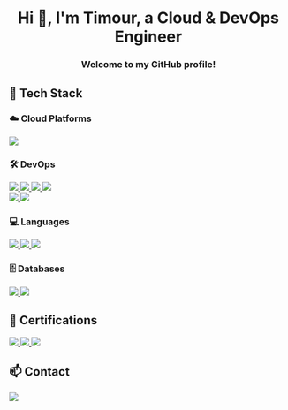 <!-- Header Section -->
<h1 align="center">Hi 👋, I'm Timour, a Cloud & DevOps Engineer</h1>
<h3 align="center">Welcome to my GitHub profile!</h3>

<!-- Languages and Tools Section -->
<h2 align="left">🌟 Tech Stack</h2>

<!-- Cloud Platforms -->
<h3>☁️ Cloud Platforms</h3>
<a href="https://aws.amazon.com/" target="_blank">
  <img src="https://img.shields.io/badge/AWS-FF9900?style=for-the-badge&logo=amazonaws&logoColor=white">
</a>

<!-- DevOps Tools -->
<h3>🛠️ DevOps</h3>
<a href="https://docker.com" target="_blank">
  <img src="https://img.shields.io/badge/Docker-2496ED?style=for-the-badge&logo=docker&logoColor=white">
</a>
<a href="https://kubernetes.io" target="_blank">
  <img src="https://img.shields.io/badge/Kubernetes-326CE5?style=for-the-badge&logo=kubernetes&logoColor=white">
</a>
<a href="https://terraform.io" target="_blank">
  <img src="https://img.shields.io/badge/Terraform-7B42BC?style=for-the-badge&logo=terraform&logoColor=white">
</a>
<a href="https://ansible.com" target="_blank">
  <img src="https://img.shields.io/badge/Ansible-EE0000?style=for-the-badge&logo=ansible&logoColor=white">
</a>
<br>
<a href="https://prometheus.io" target="_blank">
  <img src="https://img.shields.io/badge/Prometheus-E6522C?style=for-the-badge&logo=prometheus&logoColor=white">
</a>
<a href="https://grafana.com" target="_blank">
  <img src="https://img.shields.io/badge/Grafana-F46800?style=for-the-badge&logo=grafana&logoColor=white">
</a>

<!-- Programming Languages -->
<h3>💻 Languages</h3>
<a href="https://go.dev/" target="_blank">
  <img src="https://img.shields.io/badge/Go-00ADD8?style=for-the-badge&logo=go&logoColor=white">
</a>
<a href="https://python.org" target="_blank">
  <img src="https://img.shields.io/badge/Python-3776AB?style=for-the-badge&logo=python&logoColor=white">
</a>
<a href="https://www.typescriptlang.org/" target="_blank">
  <img src="https://img.shields.io/badge/TypeScript-3178C6?style=for-the-badge&logo=typescript&logoColor=white">
</a>

<!-- Databases -->
<h3>🗄️ Databases</h3>
<a href="https://www.postgresql.org" target="_blank">
  <img src="https://img.shields.io/badge/PostgreSQL-4169E1?style=for-the-badge&logo=postgresql&logoColor=white">
</a>
<a href="https://www.mongodb.com" target="_blank">
  <img src="https://img.shields.io/badge/MongoDB-47A248?style=for-the-badge&logo=mongodb&logoColor=white">
</a>

<!-- Certifications -->
<h2>📜 Certifications</h2>
<a href="https://aws.amazon.com/certification/certified-solutions-architect-associate/">
  <img src="https://img.shields.io/badge/AWS_Solutions_Architect-FF9900?style=for-the-badge&logo=amazonaws&logoColor=white">
</a>
<a href="https://www.cncf.io/certification/cka/">
  <img src="https://img.shields.io/badge/Certified_Kubernetes_Administrator-326CE5?style=for-the-badge&logo=kubernetes&logoColor=white">
</a>
<a href="https://www.scrum.org/certificates/543991">
  <img src="https://img.shields.io/badge/PSM_I-2A5C8A?style=for-the-badge&logo=scrumalliance&logoColor=white">
</a>

<!-- Contact -->
<h2>📫 Contact</h2>
<a href="mailto:timourmiagol@outlook.de">
  <img src="https://img.shields.io/badge/Email-0078D4?style=for-the-badge&logo=microsoft-outlook&logoColor=white">
</a>


<!-- 
<br> </br>
next Certification:

<a href="https://www.cncf.io/certification/cka/" target="_blank">
  <img align="left" alt="Certified Kubernetes Administrator" height="42px" src="https://images.credly.com/size/680x680/images/8b8ed108-e77d-4396-ac59-2504583b9d54/cka_from_cncfsite__281_29.png">
</a>
-->

<!-- 
<br> </br>
next Certification:

<a href="https://www.cncf.io/certification/cka/" target="_blank">
  <img align="left" alt="Certified Kubernetes Administrator" height="42px" src="https://images.credly.com/size/680x680/images/8b8ed108-e77d-4396-ac59-2504583b9d54/cka_from_cncfsite__281_29.png">
</a>
-->

<!-- 
<br> </br>
next Certification:

<a href="https://www.cncf.io/certification/cka/" target="_blank">
  <img align="left" alt="Certified Kubernetes Administrator" height="42px" src="https://images.credly.com/size/680x680/images/8b8ed108-e77d-4396-ac59-2504583b9d54/cka_from_cncfsite__281_29.png">
</a>
-->




<!--
**Tim275/Tim275** is a ✨ _special_ ✨ repository because its `README.md` (this file) appears on your GitHub profile.

Here are some ideas to get you started:

-->
